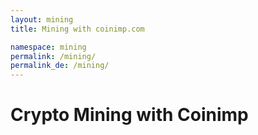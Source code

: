 ```yaml
---
layout: mining
title: Mining with coinimp.com

namespace: mining
permalink: /mining/
permalink_de: /mining/
---
```


<h1>Crypto Mining with Coinimp</h1>